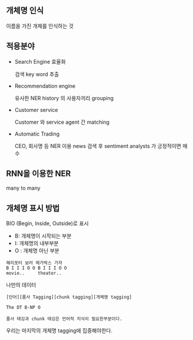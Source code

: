 ## 개체명 인식

이름을 가진 개체를 인식하는 것



## 적용분야

* Search Engine 효율화

  검색 key word 추출

* Recommendation engine

  유사한 NER history 의 사용자끼리 grouping

* Customer service

  Customer 와 service agent 간 matching

* Automatic Trading

  CEO, 회사명 등 NER 이용 news 검색 후 sentiment analysts 가 긍정적이면 매수



## RNN을 이용한 NER

many to many



## 개체명 표시 방법

BIO (Begin, Inside, Outside)로 표시

* B: 개체명이 시작되는 부분
* I: 개체명의 내부부분
* O : 개체명 아닌 부분



```
해리포터 보러 메가박스 가자
B I I I O O B I I I O O
movie..     theater..
```



나만의 데이터

```
[단어][품사 Tagging][chunk tagging][개체명 tagging]
```

```
The DT B-NP O

품사 태깅과 chunk 태깅은 언어적 지식이 필요한부분이다.
```

우리는 마지막의 개체명 tagging에 집중해야한다.





